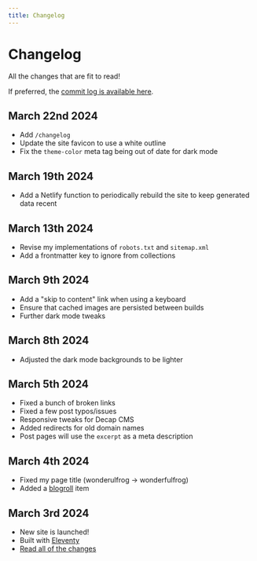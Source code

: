 ```yaml
---
title: Changelog
---
```


# Changelog

All the changes that are fit to read!

If preferred, the [commit log is available here][commits].

## March 22nd 2024

- Add `/changelog`
- Update the site favicon to use a white outline
- Fix the `theme-color` meta tag being out of date for dark mode

## March 19th 2024

- Add a Netlify function to periodically rebuild the site to keep generated data recent

## March 13th 2024

- Revise my implementations of `robots.txt` and `sitemap.xml`
- Add a frontmatter key to ignore from collections

## March 9th 2024

- Add a "skip to content" link when using a keyboard
- Ensure that cached images are persisted between builds
- Further dark mode tweaks

## March 8th 2024

- Adjusted the dark mode backgrounds to be lighter

## March 5th 2024

- Fixed a bunch of broken links
- Fixed a few post typos/issues
- Responsive tweaks for Decap CMS
- Added redirects for old domain names
- Post pages will use the `excerpt` as a meta description

## March 4th 2024

- Fixed my page title (wonderulfrog -> wonderfulfrog)
- Added a [blogroll] item

## March 3rd 2024

- New site is launched!
- Built with [Eleventy][11ty]
- [Read all of the changes][v3]

[commits]: https://github.com/wonderfulfrog/wonderfulfrog.com/commits/main/
[11ty]: https://www.11ty.dev/
[v3]: /posts/version-3/
[blogroll]: /blogroll/
